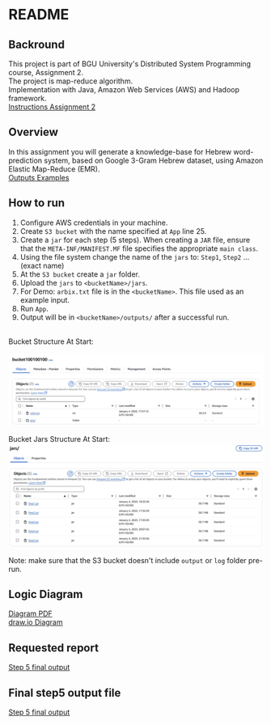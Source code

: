 <!-- Markdown file -->
<!-- In VS code, use ctrl + shift + v to see preview -->
<!-- In IntelliJ, Click the "Preview" icon (top-right) or use Ctrl/Cmd + Shift + A and search for "Markdown Preview." -->

<br/>

# README

## Backround
This project is part of BGU University's Distributed System Programming course, Assignment 2. </br>
The project is map-reduce algorithm. </br>
Implementation with Java, Amazon Web Services (AWS) and Hadoop framework. </br>
[Instructions Assignment 2](resources/Assignment2.pdf)

## Overview
In this assignment you will generate a knowledge-base for Hebrew word-prediction system, based on
Google 3-Gram Hebrew dataset, using Amazon Elastic Map-Reduce (EMR). </br>
[Outputs Examples](resources/OutputsExamples)

## How to run
1. Configure AWS credentials in your machine.
2. Create `S3 bucket` with the name specified at `App` line 25.
3. Create a `jar` for each step (5 steps). When creating a `JAR` file, ensure that the `META-INF/MANIFEST.MF` file specifies the appropriate `main class`.
4. Using the file system change the name of the `jars` to: `Step1`, `Step2` ... (exact name)
5. At the `S3 bucket` create a `jar` folder.
6. Upload the `jars` to `<bucketName>/jars`.
7. For Demo: `arbix.txt` file is in the `<bucketName>`. This file used as an example input.
8. Run `App`.
9. Output will be in `<bucketName>/outputs/` after a successful run.

<br/>
Bucket Structure At Start:

![BucketStructure](resources/Photos/BucketStructure.jpg)

Bucket Jars Structure At Start:
![Bucket](resources/Photos/BucketJarsStructure.jpg)

Note: make sure that the S3 bucket doesn't include `output` or `log` folder pre-run.


## Logic Diagram
[Diagram PDF](resources/A2_Logic_Diagram.pdf) <br/>
[draw.io Diagram](https://drive.google.com/file/d/1VjUymYuY0KmfWGZVFDFdpoWrRNe8jw-8/view?usp=sharing) </br>

## Requested report
[Step 5 final output](resources/Report.pdf) <br/>

## Final step5 output file
[Step 5 final output](resources/output-step5) <br/>


